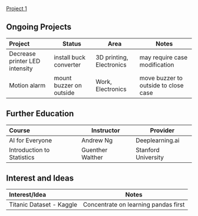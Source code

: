 <a href="./Projects/project1.md">Project 1</a>

## Ongoing Projects
  
| Project                        | Status                  | Area                     | Notes                                |
| :----------------------------- | ----------------------- | ------------------------ | ------------------------------------ |
| Decrease printer LED intensity | install buck converter  | 3D printing, Electronics | may require case modification        |
| Motion alarm                   | mount buzzer on outside | Work, Electronics        | move buzzer to outside to close case |

## Further Education

| Course                     | Instructor       | Provider            |
| :------------------------- | ---------------- | ------------------- |
| AI for Everyone            | Andrew Ng        | Deeplearning.ai     |
| Introduction to Statistics | Guenther Walther | Stanford University |

## Interest and Ideas

| Interest/Idea              | Notes                                      |
| :------------------------- | ------------------------------------------ |
| Titanic Dataset - Kaggle   | Concentrate on learning pandas first       |
